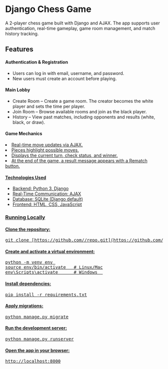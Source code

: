 <h1>Django Chess Game</h1>

A 2-player chess game built with Django and AJAX.
The app supports user authentication, real-time gameplay, game room management, and match history tracking.

 <h2>Features</h2>
<h4>Authentication & Registration</h4>
<ul>
<li>Users can log in with email, username, and password.</li>

<li>New users must create an account before playing.</li>
</ul>
<h4>Main Lobby</h4>
<ul>
<li>Create Room – Create a game room. The creator becomes the white player and sets the time per player.</li>

<li>Join Room – Browse available rooms and join as the black player.</li>

<li>History – View past matches, including opponents and results (white, black, or draw).</li>
</ul>
<h4>Game Mechanics</h4>
<u>
<li>Real-time move updates via AJAX.</li>

<li>Pieces highlight possible moves.</li>

<li>Displays the current turn, check status, and winner.</li>

<li>At the end of the game, a result message appears with a Rematch button.</li>
</ul>
<h4> Technologies Used</h4>
<ul>
<li>Backend: Python 3, Django</li>

<li>Real-Time Communication: AJAX</li>

<li>Database: SQLite (Django default)</li>

<li>Frontend: HTML, CSS, JavaScript</li>
</ul>
<h3>Running Locally</h3>

<h4>Clone the repository:</h4>

<pre>git clone [https://github.com/<username>/repo.git](https://github.com/ioanavlad3/chess-django)
</pre>


<h4>Create and activate a virtual environment:</h4>

<pre>python -m venv env 
source env/bin/activate   # Linux/Mac
env\Scripts\activate      # Windows  </pre>


<h4>Install dependencies:</h4>

<pre>pip install -r requirements.txt</pre>


<h4>Apply migrations:</h4>

<pre>python manage.py migrate</pre>


<h4>Run the development server:</h4>

<pre>python manage.py runserver</pre>


<h4>Open the app in your browser:</h4>
<pre>http://localhost:8000</pre>

